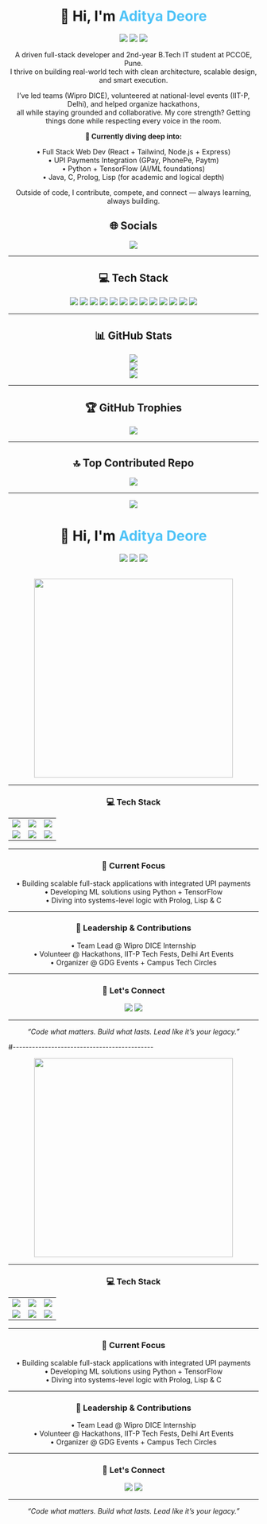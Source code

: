 <h1 align="center">👋 Hi, I'm <span style="color:#4fc3f7;">Aditya Deore</span></h1>
<div align="center">
  <img src="https://img.shields.io/badge/Full--Stack-Developer-blue?style=flat-square&logo=github" />
  <img src="https://img.shields.io/badge/B.Tech-IT-green?style=flat-square&logo=graduation-cap" />
  <img src="https://img.shields.io/badge/PCCOE-Pune-orange?style=flat-square&logo=google-scholar" />
</div>
<p align="center">
  A driven full-stack developer and 2nd-year B.Tech IT student at PCCOE, Pune.<br>
  I thrive on building real-world tech with clean architecture, scalable design, and smart execution.
</p>

<p align="center">
  I’ve led teams (Wipro DICE), volunteered at national-level events (IIT-P, Delhi), and helped organize hackathons,<br>
  all while staying grounded and collaborative. My core strength? Getting things done while respecting every voice in the room.
</p>

<p align="center"><b>🚀 Currently diving deep into:</b></p>

<p align="center">
  • Full Stack Web Dev (React + Tailwind, Node.js + Express)<br>
  • UPI Payments Integration (GPay, PhonePe, Paytm)<br>
  • Python + TensorFlow (AI/ML foundations)<br>
  • Java, C, Prolog, Lisp (for academic and logical depth)
</p>


<p align="center">
  Outside of code, I contribute, compete, and connect — always learning, always building.
</p>





<h2 align="center">🌐 Socials</h2>

<p align="center">
  <a href="https://www.linkedin.com/in/aditya-deore-3a725a263/">
    <img src="https://img.shields.io/badge/LinkedIn-%230077B5.svg?logo=linkedin&logoColor=white" />
  </a>
</p>

---

<h2 align="center">💻 Tech Stack</h2>

<p align="center">
  <img src="https://img.shields.io/badge/java-%23ED8B00.svg?style=for-the-badge&logo=openjdk&logoColor=white"/>
  <img src="https://img.shields.io/badge/javascript-%23323330.svg?style=for-the-badge&logo=javascript&logoColor=%23F7DF1E"/>
  <img src="https://img.shields.io/badge/c-%2300599C.svg?style=for-the-badge&logo=c&logoColor=white"/>
  <img src="https://img.shields.io/badge/c++-%2300599C.svg?style=for-the-badge&logo=c%2B%2B&logoColor=white"/>
  <img src="https://img.shields.io/badge/python-3670A0?style=for-the-badge&logo=python&logoColor=ffdd54"/>
  <img src="https://img.shields.io/badge/PyTorch-%23EE4C2C.svg?style=for-the-badge&logo=PyTorch&logoColor=white"/>
  <img src="https://img.shields.io/badge/TensorFlow-%23FF6F00.svg?style=for-the-badge&logo=TensorFlow&logoColor=white"/>
  <img src="https://img.shields.io/badge/AWS-%23FF9900.svg?style=for-the-badge&logo=amazon-aws&logoColor=white"/>
  <img src="https://img.shields.io/badge/Cloudflare-F38020?style=for-the-badge&logo=Cloudflare&logoColor=white"/>
  <img src="https://img.shields.io/badge/node.js-6DA55F?style=for-the-badge&logo=node.js&logoColor=white"/>
  <img src="https://img.shields.io/badge/react-%2320232a.svg?style=for-the-badge&logo=react&logoColor=%2361DAFB"/>
  <img src="https://img.shields.io/badge/mysql-4479A1.svg?style=for-the-badge&logo=mysql&logoColor=white"/>
  <img src="https://img.shields.io/badge/Framer-black?style=for-the-badge&logo=framer&logoColor=blue"/>
</p>

---

<h2 align="center">📊 GitHub Stats</h2>

<p align="center">
  <img src="https://github-readme-stats.vercel.app/api?username=AdityaxDeore&theme=dark&hide_border=false&include_all_commits=true&count_private=false" /><br/>
  <img src="https://nirzak-streak-stats.vercel.app/?user=AdityaxDeore&theme=dark&hide_border=false"/><br/>
  <img src="https://github-readme-stats.vercel.app/api/top-langs/?username=AdityaxDeore&theme=dark&hide_border=false&include_all_commits=true&count_private=false&layout=compact"/>
</p>

---

<h2 align="center">🏆 GitHub Trophies</h2>

<p align="center">
  <img src="https://github-profile-trophy.vercel.app/?username=AdityaxDeore&theme=dark&no-frame=true&no-bg=true&margin-w=4"/>
</p>

---

<h2 align="center">🔝 Top Contributed Repo</h2>

<p align="center">
  <img src="https://github-contributor-stats.vercel.app/api?username=AdityaxDeore&limit=5&theme=dark&combine_all_yearly_contributions=true"/>
</p>

---

<p align="center">
  <a href="https://visitcount.itsvg.in">
    <img src="https://visitcount.itsvg.in/api?id=AdityaxDeore&icon=2&color=0" />
  </a>
</p>
<h1 align="center">👋 Hi, I'm <span style="color:#4fc3f7;">Aditya Deore</span></h1>

<div align="center">
  <img src="https://img.shields.io/badge/Full--Stack-Developer-blue?style=flat-square&logo=github" />
  <img src="https://img.shields.io/badge/B.Tech-IT-green?style=flat-square&logo=graduation-cap" />
  <img src="https://img.shields.io/badge/PCCOE-Pune-orange?style=flat-square&logo=google-scholar" />
</div>

<br/>

<p align="center">
  <img src="https://github-readme-stats.vercel.app/api?username=AdityaDeore&show_icons=true&theme=radical&hide_border=true" width="400px"/>
</p>

---

<div align="center">

<h3>💻 Tech Stack</h3>

<table>
<tr>
<td><img src="https://img.shields.io/badge/React-20232A?style=flat&logo=react&logoColor=61DAFB"/></td>
<td><img src="https://img.shields.io/badge/Node.js-43853D?style=flat&logo=node-dot-js&logoColor=white"/></td>
<td><img src="https://img.shields.io/badge/Tailwind-38bdf8?style=flat&logo=tailwindcss&logoColor=white"/></td>
</tr>
<tr>
<td><img src="https://img.shields.io/badge/Python-3776AB?style=flat&logo=python&logoColor=white"/></td>
<td><img src="https://img.shields.io/badge/TensorFlow-FF6F00?style=flat&logo=tensorflow&logoColor=white"/></td>
<td><img src="https://img.shields.io/badge/Java-ED8B00?style=flat&logo=java&logoColor=white"/></td>
</tr>
</table>

</div>

---

<div align="center">

<h3>🧠 Current Focus</h3>

<p>
• Building scalable full-stack applications with integrated UPI payments<br/>
• Developing ML solutions using Python + TensorFlow<br/>
• Diving into systems-level logic with Prolog, Lisp & C
</p>

</div>

---

<div align="center">

<h3>👑 Leadership & Contributions</h3>

<p>
• Team Lead @ Wipro DICE Internship<br/>
• Volunteer @ Hackathons, IIT-P Tech Fests, Delhi Art Events<br/>
• Organizer @ GDG Events + Campus Tech Circles
</p>

</div>

---

<div align="center">

<h3>🔗 Let's Connect</h3>

<a href="mailto:adityadeore.dev@gmail.com"><img src="https://img.shields.io/badge/Gmail-adityadeore.dev@gmail.com-red?style=flat-square&logo=gmail&logoColor=white" /></a>
<a href="https://github.com/AdityaDeore"><img src="https://img.shields.io/badge/GitHub-AdityaDeore-black?style=flat-square&logo=github" /></a>

</div>

---

<p align="center"><i>“Code what matters. Build what lasts. Lead like it’s your legacy.”</i></p>
#--------------------------------------------








<br/>

<p align="center">
  <img src="https://github-readme-stats.vercel.app/api?username=AdityaDeore&show_icons=true&theme=radical&hide_border=true" width="400px"/>
</p>

---

<div align="center">

<h3>💻 Tech Stack</h3>

<table>
<tr>
<td><img src="https://img.shields.io/badge/React-20232A?style=flat&logo=react&logoColor=61DAFB"/></td>
<td><img src="https://img.shields.io/badge/Node.js-43853D?style=flat&logo=node-dot-js&logoColor=white"/></td>
<td><img src="https://img.shields.io/badge/Tailwind-38bdf8?style=flat&logo=tailwindcss&logoColor=white"/></td>
</tr>
<tr>
<td><img src="https://img.shields.io/badge/Python-3776AB?style=flat&logo=python&logoColor=white"/></td>
<td><img src="https://img.shields.io/badge/TensorFlow-FF6F00?style=flat&logo=tensorflow&logoColor=white"/></td>
<td><img src="https://img.shields.io/badge/Java-ED8B00?style=flat&logo=java&logoColor=white"/></td>
</tr>
</table>

</div>

---

<div align="center">

<h3>🧠 Current Focus</h3>

<p>
• Building scalable full-stack applications with integrated UPI payments<br/>
• Developing ML solutions using Python + TensorFlow<br/>
• Diving into systems-level logic with Prolog, Lisp & C
</p>

</div>

---

<div align="center">

<h3>👑 Leadership & Contributions</h3>

<p>
• Team Lead @ Wipro DICE Internship<br/>
• Volunteer @ Hackathons, IIT-P Tech Fests, Delhi Art Events<br/>
• Organizer @ GDG Events + Campus Tech Circles
</p>

</div>

---

<div align="center">

<h3>🔗 Let's Connect</h3>

<a href="mailto:adityadeore.dev@gmail.com"><img src="https://img.shields.io/badge/Gmail-adityadeore.dev@gmail.com-red?style=flat-square&logo=gmail&logoColor=white" /></a>
<a href="https://github.com/AdityaDeore"><img src="https://img.shields.io/badge/GitHub-AdityaDeore-black?style=flat-square&logo=github" /></a>

</div>

---

<p align="center"><i>“Code what matters. Build what lasts. Lead like it’s your legacy.”</i></p>


